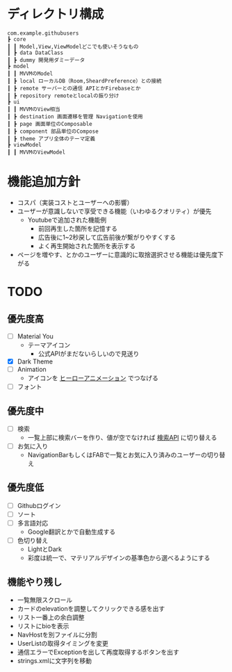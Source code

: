 # ディレクトリ構成
```
com.example.githubusers  
┣ core  
┃ ┃ Model,View,ViewModelどこでも使いそうなもの  
┃ ┣ data DataClass  
┃ ┣ dummy 開発用ダミーデータ  
┣ model  
┃ ┃ MVVMのModel  
┃ ┣ local ローカルDB（Room,SheardPreference）との接続  
┃ ┣ remote サーバーとの通信 APIとかFirebaseとか  
┃ ┣ repository remoteとlocalの振り分け  
┣ ui  
┃ ┃ MVVMのView相当  
┃ ┣ destination 画面遷移を管理 Navigationを使用  
┃ ┣ page 画面単位のComposable  
┃ ┣ component 部品単位のCompose  
┃ ┣ theme アプリ全体のテーマ定義  
┣ viewModel  
┃ ┃ MVVMのViewModel  
```

# 機能追加方針
 - コスパ（実装コストとユーザーへの影響）
 - ユーザーが意識しないで享受できる機能（いわゆるクオリティ）が優先
   - Youtubeで追加された機能例
     - 前回再生した箇所を記憶する
     - 広告後に1~2秒戻して広告前後が繋がりやすくする
     - よく再生開始された箇所を表示する
 - ページを増やす、とかのユーザーに意識的に取捨選択させる機能は優先度下がる

# TODO
## 優先度高
 - [ ] Material You
   - テーマアイコン
     - 公式APIがまだないらしいので見送り
 - [x] Dark Theme
 - [ ] Animation
   - アイコンを [ヒーローアニメーション](https://youtu.be/Be9UH1kXFDw) でつなげる
 - [ ] フォント

## 優先度中
 - [ ] 検索
   - 一覧上部に検索バーを作り、値が空でなければ [検索API](https://docs.github.com/en/rest/search#search-users) に切り替える
 - [ ] お気に入り
   - NavigationBarもしくはFABで一覧とお気に入り済みのユーザーの切り替え

## 優先度低
 - [ ] Githubログイン
 - [ ] ソート
 - [ ] 多言語対応
   - Google翻訳とかで自動生成する
 - [ ] 色切り替え
   - LightとDark
   - 彩度は統一で、マテリアルデザインの基準色から選べるようにする

## 機能やり残し
 - 一覧無限スクロール
 - カードのelevationを調整してクリックできる感を出す
 - リスト一番上の余白調整
 - リストにbioを表示
 - NavHostを別ファイルに分割
 - UserListの取得タイミングを変更
 - 通信エラーでExceptionを出して再度取得するボタンを出す
 - strings.xmlに文字列を移動